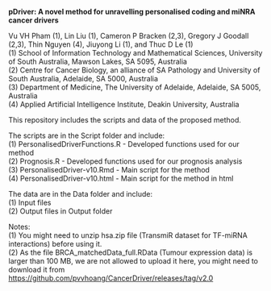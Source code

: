 <b>pDriver: A novel method for unravelling personalised coding and miNRA cancer drivers</b>

Vu VH Pham (1), Lin Liu (1), Cameron P Bracken (2,3), Gregory J Goodall (2,3), Thin Nguyen (4), Jiuyong Li (1), and Thuc D Le (1)</br>
(1) School of Information Technology and Mathematical Sciences, University of South Australia, Mawson Lakes, SA 5095, Australia</br>
(2) Centre for Cancer Biology, an alliance of SA Pathology and University of South Australia, Adelaide, SA 5000, Australia</br>
(3) Department of Medicine, The University of Adelaide, Adelaide, SA 5005, Australia</br>
(4) Applied Artificial Intelligence Institute, Deakin University, Australia

This repository includes the scripts and data of the proposed method.

The scripts are in the Script folder and include:</br>
    (1) PersonalisedDriverFunctions.R - Developed functions used for our method</br>
    (2) Prognosis.R - Developed functions used for our prognosis analysis</br>
    (3) PersonalisedDriver-v10.Rmd - Main script for the method</br>
    (4) PersonalisedDriver-v10.html - Main script for the method in html
    
The data are in the Data folder and include:</br>
    (1) Input files</br>
    (2) Output files in Output folder

Notes:</br>
    (1) You might need to unzip hsa.zip file (TransmiR dataset for TF-miRNA interactions) before using it.</br>
    (2) As the file BRCA_matchedData_full.RData (Tumour expression data) is larger than 100 MB, we are not allowed to upload it here, you might need to download it from https://github.com/pvvhoang/CancerDriver/releases/tag/v2.0
